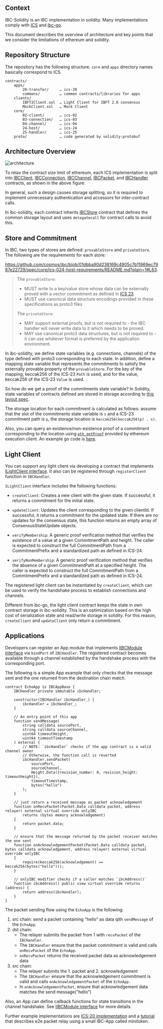 ## Context

IBC-Solidity is an IBC implementation in solidity. Many implementations comply with [ICS](https://github.com/cosmos/ibc) and [ibc-go](https://github.com/cosmos/ibc-go).

This document describes the overview of architecture and key points that we consider the limitations of ethereum and solidity.

## Repository Structure

The repository has the following structure. `core` and `apps` directory names basically correspond to ICS.

```
contracts/
    apps/
        20-transfer/     … ics-20
        commons/         … common contracts/libraries for apps
    clients/
        IBFT2Client.sol  … Light Client for IBFT 2.0 consensus
        MockClient.sol   … Mock Client
    core/
        02-client/       … ics-02
        03-connection/   … ics-03
        04-channel/      … ics-04
        24-host/         … ics-24
        25-handler/      … ics-25
    proto/               … code generated by solidity-protobuf
```

## Architecture Overview

![architecture](./architecture-01.png)

To relax the contract size limit of ethereum, each ICS implementation is split into [IBCClient](../contracts/core/02-client/IBCClient.sol), [IBCConnection](../contracts/core/03-connection/IBCConnection.sol), [IBCChannel](../contracts/core/04-channel/IBCChannelHandshake.sol), [IBCPacket](../contracts/core/04-channel/IBCPacket.sol), and [IBCHandler](../contracts/core/25-handler/IBCHandler.sol) contracts, as shown in the above figure.

In general, such a design causes storage splitting, so it is required to implement unnecessary authentication and accessors for inter-contract calls.

In ibc-solidity, each contract inherits [IBCStore](../contracts/core/24-host/IBCStore.sol) contract that defines the common storage layout and uses `delegatecall` for contract calls to avoid this.

## Store and Commitment

In IBC, two types of stores are defined: `provableStore` and `privateStore`. The following are the requirements for each store:

https://github.com/cosmos/ibc/blob/01dbba90d238169c4905c7b11969ec7987e22729/spec/core/ics-024-host-requirements/README.md?plain=1#L63.
> The `provableStore`:
>
> - MUST write to a key/value store whose data can be externally proved with a vector commitment as defined in [ICS 23](../ics-023-vector-commitments). 
> - MUST use canonical data structure encodings provided in these specifications as proto3 files
>
> The `privateStore`:
>
> - MAY support external proofs, but is not required to - the IBC handler will never write data to it which needs to be proved.
> - MAY use canonical proto3 data structures, but is not required to - it can use whatever format is preferred by the application environment.

In ibc-solidity, we define state variables (e.g. connections, channels) of the type defined with proto3 corresponding to each state. In addition, define a mapping state variable that represents the commitments to satisfy the externally provable property of the `provableStore`. For the key of the mapping, keccak256 of the ICS-23 `Path` is used, and for the value, keccak256 of the ICS-23 `Value` is used.

So how do we get a proof of the commitments state variable? In Solidity, state variables of contracts defined are stored in storage according to [this layout spec](https://docs.soliditylang.org/en/latest/internals/layout_in_storage).

The storage location for each commitment is calculated as follows: assume that the slot of the commitments state variable is `s` and a ICS-23 commitment path is `p`, the storage location is `keccak256(keccak256(p) . s)`.

Also, you can query an existence/non-existence proof of a commitment corresponding to the location using [`eth_getProof`](https://eips.ethereum.org/EIPS/eip-1186) provided by ethereum execution client. An example go code is [here](https://github.com/datachainlab/ethereum-ibc-relay-prover/blob/074f9a895e50aa49c4c4a1df2c679f2c10c096db/relay/prover.go#L416).

## Light Client

You can support any light client via developing a contract that implements [ILightClient interface](../contracts/core/02-client/ILightClient.sol). It also can be registered through `registerClient` function in `IBCHandler`.

`ILightClient` interface includes the following functions:

- `createClient`: Creates a new client with the given state. If successful, it returns a commitment for the initial state.

- `updateClient`: Updates the client corresponding to the given clientId. If successful, it returns a commitment for the updated state. If there are no updates for the consensus state, this function returns an empty array of ConsensusStateUpdate objects.

- `verifyMembership`: A generic proof verification method that verifies the existence of a value at a given CommitmentPath and height. The caller is expected to construct the full CommitmentPath from a CommitmentPrefix and a standardized path as defined in ICS-24.

- `verifyNonMembership`: A generic proof verification method that verifies the absence of a given CommitmentPath at a specified height. The caller is expected to construct the full CommitmentPath from a CommitmentPrefix and a standardized path as defined in ICS-24.

The registered light client can be instantiated by `createClient`, which can be used to verify the handshake process to establish connections and channels.

Different from ibc-go, the light client contract keeps the state in own contract storage in ibc-solidity. This is an optimization based on the high cost of serialization state and read/write storage in solidity. For this reason, `createClient` and `updateClient` only return a commitment.

## Applications

Developers can register an App module that implements [IIBCModule interface](../contracts/core/05-port/IIBCModule.sol) via `bindPort` of `IBCHandler`. The registered contract becomes available through a channel established by the handshake process with the corresponding port.

The following is a simple App example that only checks that the message sent and the one returned from the destination chain match.

```solidity
contract EchoApp is IBCAppBase {
    IBCHandler private immutable ibcHandler;

    constructor(IBCHandler ibcHandler_) {
        ibcHandler = ibcHandler_;
    }

    // An entry point of this app
    function sendMessage(
        string calldata sourcePort,
        string calldata sourceChannel,
        uint64 timeoutHeight,
        uint64 timeoutTimestamp
    ) external {
        // NOTE: `ibcHandler` checks if the app contract is a valid channel owner
        // Otherwise, the function call is reverted
        ibcHandler.sendPacket(
            sourcePort,
            sourceChannel,
            Height.Data({revision_number: 0, revision_height: timeoutHeight}),
            timeoutTimestamp,
            bytes("hello")
        );
    }

    // just return a received message as packet acknowledgement 
    function onRecvPacket(Packet.Data calldata packet, address relayer) external virtual override onlyIBC
        returns (bytes memory acknowledgement)
    {
        return packet.data;
    }

    // ensure that the message returned by the packet receiver matches the one sent
    function onAcknowledgementPacket(Packet.Data calldata packet, bytes calldata acknowledgement, address relayer) external virtual override onlyIBC
    {
        require(keccak256(acknowledgement) == keccak256(bytes("hello")));
    }

    // onlyIBC modifier checks if a caller matches `ibcAddress()`
    function ibcAddress() public view virtual override returns (address) {
        return address(ibcHandler);
    }
}
```

The packet sending flow using the `EchoApp` is the following:

1. src chain: send a packet containing "hello" as data qith `sendMessage` of the `EchoApp`.
2. dst chain:
	- The relayer submits the packet from 1 with `recvPacket` of the `IBCHandler`.
	- The `IBCHandler` ensure that the packet commitment is valid and calls `onRecvPacket` of the `EchoApp`.
	- `onRecvPacket` returns the received packet data as acknowledgement data
3. src chain:
	- The relayer submits the 1. packet and 2. acknowledgement
	- The `IBCHandler` ensure that the acknowledgement commitment is valid and calls `onAcknowledgementPacket` of the `EchoApp`.
	- In `onAcknowledgementPacket`, ensure that acknowledgement data matches the send message("hello")

Also, an App can define callback functions for state transitions in the channel handshake. See [IIBCModule interface](../contracts/core/05-port/IIBCModule.sol) for more details.

Further example implementations are [ICS-20 implementation](../contracts/apps/20-transfer) and a [tutorial](https://labs.hyperledger.org/yui-docs/yui-ibc-solidity/minitoken/overview) that describes e2e packet relay using a small IBC-App called minitoken.
